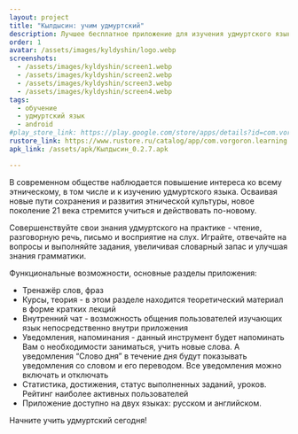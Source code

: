 ```yaml
---
layout: project
title: "Кылдысин: учим удмуртский"
description: Лучшее бесплатное приложение для изучения удмуртского языка
order: 1
avatar: /assets/images/kyldyshin/logo.webp
screenshots:
  - /assets/images/kyldyshin/screen1.webp
  - /assets/images/kyldyshin/screen2.webp
  - /assets/images/kyldyshin/screen3.webp
  - /assets/images/kyldyshin/screen4.webp
tags:
  - обучение
  - удмуртский язык
  - android
#play_store_link: https://play.google.com/store/apps/details?id=com.vorgoron.learning.udmurt
rustore_link: https://www.rustore.ru/catalog/app/com.vorgoron.learning.udmurt
apk_link: /assets/apk/Кылдысин_0.2.7.apk

---
```


В современном обществе наблюдается повышение интереса ко всему этническому, в том числе и к изучению удмуртского языка. Осваивая новые пути сохранения и развития этнической культуры, новое поколение 21 века стремится учиться и действовать по-новому.

Совершенствуйте свои знания удмуртского на практике - чтение, разговорную речь, письмо и восприятие на слух. Играйте, отвечайте на вопросы и выполняйте задания, увеличивая словарный запас и улучшая знания грамматики.

Функциональные возможности, основные разделы приложения:
- Тренажёр слов, фраз
- Курсы, теория - в этом разделе находится теоретический материал в форме кратких лекций
- Внутренний чат - возможность общения пользователей изучающих язык непосредственно внутри приложения
- Уведомления, напоминания - данный инструмент будет напоминать Вам о необходимости заниматься, учить новые слова. А уведомления “Слово дня” в течение дня будут показывать уведомления со словом и его переводом. Все уведомления можно включать и отключать
- Статистика, достижения, статус выполненных заданий, уроков. Рейтинг наиболее активных пользователей
- Приложение доступно на двух языках: русском и английском.

Начните учить удмуртский сегодня!